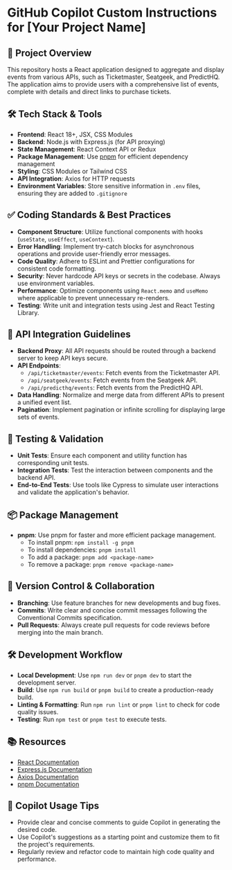 # GitHub Copilot Custom Instructions for [Your Project Name]

## 🧭 Project Overview
This repository hosts a React application designed to aggregate and display events from various APIs, such as Ticketmaster, Seatgeek, and PredictHQ. The application aims to provide users with a comprehensive list of events, complete with details and direct links to purchase tickets.

## 🛠️ Tech Stack & Tools
- **Frontend**: React 18+, JSX, CSS Modules
- **Backend**: Node.js with Express.js (for API proxying)
- **State Management**: React Context API or Redux
- **Package Management**: Use [pnpm](https://pnpm.io/) for efficient dependency management
- **Styling**: CSS Modules or Tailwind CSS
- **API Integration**: Axios for HTTP requests
- **Environment Variables**: Store sensitive information in `.env` files, ensuring they are added to `.gitignore`

## ✅ Coding Standards & Best Practices
- **Component Structure**: Utilize functional components with hooks (`useState`, `useEffect`, `useContext`).
- **Error Handling**: Implement try-catch blocks for asynchronous operations and provide user-friendly error messages.
- **Code Quality**: Adhere to ESLint and Prettier configurations for consistent code formatting.
- **Security**: Never hardcode API keys or secrets in the codebase. Always use environment variables.
- **Performance**: Optimize components using `React.memo` and `useMemo` where applicable to prevent unnecessary re-renders.
- **Testing**: Write unit and integration tests using Jest and React Testing Library.

## 🔐 API Integration Guidelines
- **Backend Proxy**: All API requests should be routed through a backend server to keep API keys secure.
- **API Endpoints**:
  - `/api/ticketmaster/events`: Fetch events from the Ticketmaster API.
  - `/api/seatgeek/events`: Fetch events from the Seatgeek API.
  - `/api/predicthq/events`: Fetch events from the PredictHQ API.
- **Data Handling**: Normalize and merge data from different APIs to present a unified event list.
- **Pagination**: Implement pagination or infinite scrolling for displaying large sets of events.

## 🧪 Testing & Validation
- **Unit Tests**: Ensure each component and utility function has corresponding unit tests.
- **Integration Tests**: Test the interaction between components and the backend API.
- **End-to-End Tests**: Use tools like Cypress to simulate user interactions and validate the application's behavior.

## 📦 Package Management
- **pnpm**: Use pnpm for faster and more efficient package management.
  - To install pnpm: `npm install -g pnpm`
  - To install dependencies: `pnpm install`
  - To add a package: `pnpm add <package-name>`
  - To remove a package: `pnpm remove <package-name>`

## 🔄 Version Control & Collaboration
- **Branching**: Use feature branches for new developments and bug fixes.
- **Commits**: Write clear and concise commit messages following the Conventional Commits specification.
- **Pull Requests**: Always create pull requests for code reviews before merging into the main branch.

## 🛠️ Development Workflow
- **Local Development**: Use `npm run dev` or `pnpm dev` to start the development server.
- **Build**: Use `npm run build` or `pnpm build` to create a production-ready build.
- **Linting & Formatting**: Run `npm run lint` or `pnpm lint` to check for code quality issues.
- **Testing**: Run `npm test` or `pnpm test` to execute tests.

## 📚 Resources
- [React Documentation](https://reactjs.org/docs/getting-started.html)
- [Express.js Documentation](https://expressjs.com/)
- [Axios Documentation](https://axios-http.com/)
- [pnpm Documentation](https://pnpm.io/)

## 🧠 Copilot Usage Tips
- Provide clear and concise comments to guide Copilot in generating the desired code.
- Use Copilot's suggestions as a starting point and customize them to fit the project's requirements.
- Regularly review and refactor code to maintain high code quality and performance.
